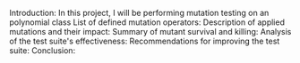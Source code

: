 Introduction:
In this project, I will be performing mutation testing on an polynomial class
List of defined mutation operators:
Description of applied mutations and their impact:
Summary of mutant survival and killing:
Analysis of the test suite's effectiveness:
Recommendations for improving the test suite:
Conclusion:

